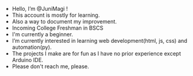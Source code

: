 - Hello, I’m @JuniMagi !
- This account is mostly for learning.
-   Also a way to document my improvement.
- Incoming College Freshman in BSCS
- I'm currently a beginner.
-   I’m currently interested in learning web development(html, js, css) and automation(py).
-   The projects I make are for fun as I have no prior experience except Arduino IDE.
- Please don't reach me, please.

<!---
JuniMagi/JuniMagi is a ✨ special ✨ repository because its `README.md` (this file) appears on your GitHub profile.
You can click the Preview link to take a look at your changes.
--->
